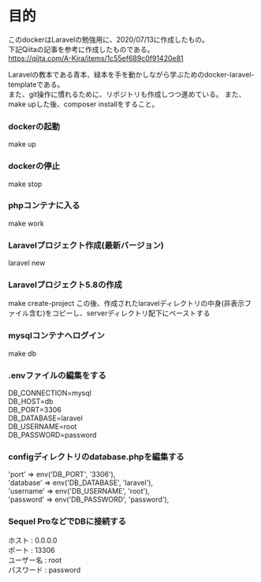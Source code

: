 
# 目的
このdockerはLaravelの勉強用に、2020/07/13に作成したもの。<br>
下記Qiitaの記事を参考に作成したものである。<br>
https://qiita.com/A-Kira/items/1c55ef689c0f91420e81 <br>

Laravelの教本である青本、緑本を手を動かしながら学ぶためのdocker-laravel-templateである。 <br>
また、git操作に慣れるために、リポジトリも作成しつつ進めている。
また、make upした後、composer installをすること。

### dockerの起動
make up

### dockerの停止
make stop

### phpコンテナに入る
make work

### Laravelプロジェクト作成(最新バージョン)
laravel new

### Laravelプロジェクト5.8の作成
make create-project
この後、作成されたlaravelディレクトリの中身(非表示ファイル含む)をコピーし、serverディレクトリ配下にペーストする

### mysqlコンテナへログイン
make db

### .envファイルの編集をする
DB_CONNECTION=mysql <br>
DB_HOST=db <br>
DB_PORT=3306 <br>
DB_DATABASE=laravel <br>
DB_USERNAME=root <br>
DB_PASSWORD=password <br>

### configディレクトリのdatabase.phpを編集する
'port' => env('DB_PORT', '3306'), <br>
'database' => env('DB_DATABASE', 'laravel'), <br>
'username' => env('DB_USERNAME', 'root'), <br>
'password' => env('DB_PASSWORD', 'password'), <br>

### Sequel ProなどでDBに接続する
ホスト : 0.0.0.0 <br>
ポート : 13306 <br>
ユーザー名 : root <br>
パスワード : password <br>
